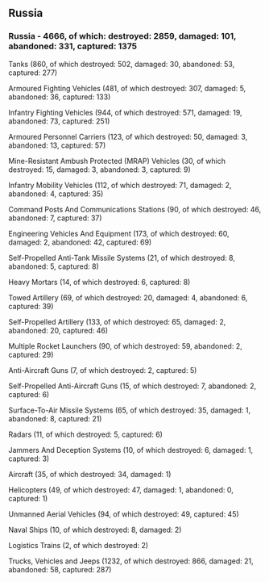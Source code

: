 
 
 ## Russia
 
 ### Russia - 4666, of which: destroyed: 2859, damaged: 101, abandoned: 331, captured: 1375

 

 

 Tanks (860, of which destroyed: 502, damaged: 30, abandoned: 53, captured: 277)

 Armoured Fighting Vehicles (481, of which destroyed: 307, damaged: 5, abandoned: 36, captured: 133)

 Infantry Fighting Vehicles (944, of which destroyed: 571, damaged: 19, abandoned: 73, captured: 251)

 Armoured Personnel Carriers (123, of which destroyed: 50, damaged: 3, abandoned: 13, captured: 57)

 Mine-Resistant Ambush Protected (MRAP) Vehicles (30, of which destroyed: 15, damaged: 3, abandoned: 3, captured: 9)

 Infantry Mobility Vehicles (112, of which destroyed: 71, damaged: 2, abandoned: 4, captured: 35)

 Command Posts And Communications Stations (90, of which destroyed: 46, abandoned: 7, captured: 37)

 Engineering Vehicles And Equipment (173, of which destroyed: 60, damaged: 2, abandoned: 42, captured: 69)

 Self-Propelled Anti-Tank Missile Systems (21, of which destroyed: 8, abandoned: 5, captured: 8)

 Heavy Mortars (14, of which destroyed: 6, captured: 8)

 Towed Artillery (69, of which destroyed: 20, damaged: 4, abandoned: 6, captured: 39)

 Self-Propelled Artillery (133, of which destroyed: 65, damaged: 2, abandoned: 20, captured: 46)

 Multiple Rocket Launchers (90, of which destroyed: 59, abandoned: 2, captured: 29)

 Anti-Aircraft Guns (7, of which destroyed: 2, captured: 5)

 Self-Propelled Anti-Aircraft Guns (15, of which destroyed: 7, abandoned: 2, captured: 6)

 Surface-To-Air Missile Systems (65, of which destroyed: 35, damaged: 1, abandoned: 8, captured: 21)

 Radars (11, of which destroyed: 5, captured: 6)

 Jammers And Deception Systems (10, of which destroyed: 6, damaged: 1, captured: 3)

 Aircraft (35, of which destroyed: 34, damaged: 1)

 Helicopters (49, of which destroyed: 47, damaged: 1, abandoned: 0, captured: 1)

 Unmanned Aerial Vehicles (94, of which destroyed: 49, captured: 45)

 Naval Ships (10, of which destroyed: 8, damaged: 2)

 Logistics Trains (2, of which destroyed: 2)

 Trucks, Vehicles and Jeeps (1232, of which destroyed: 866, damaged: 21, abandoned: 58, captured: 287)

